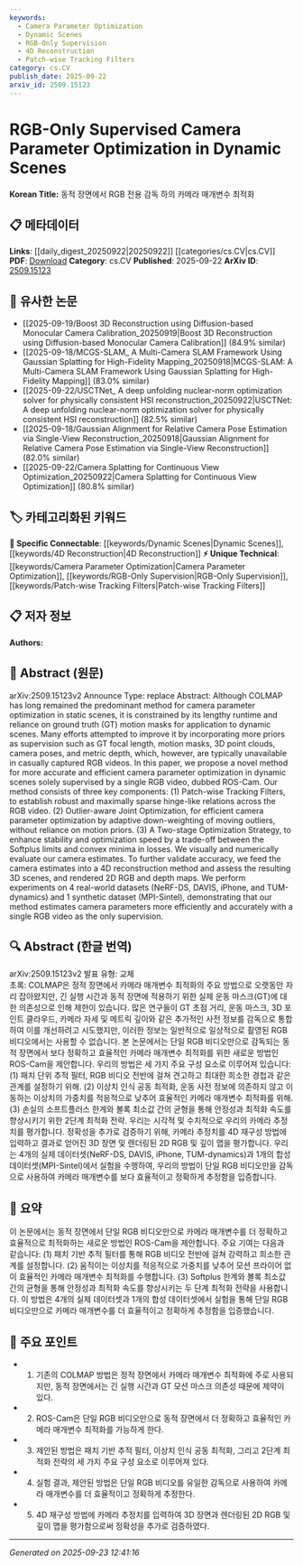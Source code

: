 ```yaml
---
keywords:
  - Camera Parameter Optimization
  - Dynamic Scenes
  - RGB-Only Supervision
  - 4D Reconstruction
  - Patch-wise Tracking Filters
category: cs.CV
publish_date: 2025-09-22
arxiv_id: 2509.15123
---
```


<!-- KEYWORD_LINKING_METADATA:
{
  "processed_timestamp": "2025-09-23T12:41:16.895967",
  "vocabulary_version": "1.0",
  "selected_keywords": [
    "Camera Parameter Optimization",
    "Dynamic Scenes",
    "RGB-Only Supervision",
    "4D Reconstruction",
    "Patch-wise Tracking Filters"
  ],
  "rejected_keywords": [],
  "similarity_scores": {
    "Camera Parameter Optimization": 0.75,
    "Dynamic Scenes": 0.7,
    "RGB-Only Supervision": 0.72,
    "4D Reconstruction": 0.78,
    "Patch-wise Tracking Filters": 0.68
  },
  "extraction_method": "AI_prompt_based",
  "budget_applied": true,
  "candidates_json": {
    "candidates": [
      {
        "surface": "Camera Parameter Optimization",
        "canonical": "Camera Parameter Optimization",
        "aliases": [
          "Camera Optimization",
          "Camera Parameters"
        ],
        "category": "unique_technical",
        "rationale": "Key focus of the paper, linking to advancements in camera technology and optimization techniques.",
        "novelty_score": 0.65,
        "connectivity_score": 0.7,
        "specificity_score": 0.8,
        "link_intent_score": 0.75
      },
      {
        "surface": "Dynamic Scenes",
        "canonical": "Dynamic Scenes",
        "aliases": [
          "Moving Scenes",
          "Non-static Scenes"
        ],
        "category": "specific_connectable",
        "rationale": "Essential context for understanding the challenges in camera optimization.",
        "novelty_score": 0.55,
        "connectivity_score": 0.78,
        "specificity_score": 0.72,
        "link_intent_score": 0.7
      },
      {
        "surface": "RGB-Only Supervision",
        "canonical": "RGB-Only Supervision",
        "aliases": [
          "RGB Supervision",
          "Single RGB Video"
        ],
        "category": "unique_technical",
        "rationale": "Highlights the novel approach of using only RGB data for supervision, relevant for linking to methods using minimal data.",
        "novelty_score": 0.68,
        "connectivity_score": 0.65,
        "specificity_score": 0.78,
        "link_intent_score": 0.72
      },
      {
        "surface": "4D Reconstruction",
        "canonical": "4D Reconstruction",
        "aliases": [
          "Four-Dimensional Reconstruction"
        ],
        "category": "specific_connectable",
        "rationale": "Connects to broader topics in reconstruction and modeling, enhancing the understanding of application outcomes.",
        "novelty_score": 0.6,
        "connectivity_score": 0.82,
        "specificity_score": 0.75,
        "link_intent_score": 0.78
      },
      {
        "surface": "Patch-wise Tracking Filters",
        "canonical": "Patch-wise Tracking Filters",
        "aliases": [
          "Tracking Filters",
          "Patch Tracking"
        ],
        "category": "unique_technical",
        "rationale": "A novel component of the proposed method, relevant for linking to tracking and filtering techniques.",
        "novelty_score": 0.7,
        "connectivity_score": 0.6,
        "specificity_score": 0.82,
        "link_intent_score": 0.68
      }
    ],
    "ban_list_suggestions": [
      "method",
      "experiment",
      "performance"
    ]
  },
  "decisions": [
    {
      "candidate_surface": "Camera Parameter Optimization",
      "resolved_canonical": "Camera Parameter Optimization",
      "decision": "linked",
      "scores": {
        "novelty": 0.65,
        "connectivity": 0.7,
        "specificity": 0.8,
        "link_intent": 0.75
      }
    },
    {
      "candidate_surface": "Dynamic Scenes",
      "resolved_canonical": "Dynamic Scenes",
      "decision": "linked",
      "scores": {
        "novelty": 0.55,
        "connectivity": 0.78,
        "specificity": 0.72,
        "link_intent": 0.7
      }
    },
    {
      "candidate_surface": "RGB-Only Supervision",
      "resolved_canonical": "RGB-Only Supervision",
      "decision": "linked",
      "scores": {
        "novelty": 0.68,
        "connectivity": 0.65,
        "specificity": 0.78,
        "link_intent": 0.72
      }
    },
    {
      "candidate_surface": "4D Reconstruction",
      "resolved_canonical": "4D Reconstruction",
      "decision": "linked",
      "scores": {
        "novelty": 0.6,
        "connectivity": 0.82,
        "specificity": 0.75,
        "link_intent": 0.78
      }
    },
    {
      "candidate_surface": "Patch-wise Tracking Filters",
      "resolved_canonical": "Patch-wise Tracking Filters",
      "decision": "linked",
      "scores": {
        "novelty": 0.7,
        "connectivity": 0.6,
        "specificity": 0.82,
        "link_intent": 0.68
      }
    }
  ]
}
-->

# RGB-Only Supervised Camera Parameter Optimization in Dynamic Scenes

**Korean Title:** 동적 장면에서 RGB 전용 감독 하의 카메라 매개변수 최적화

## 📋 메타데이터

**Links**: [[daily_digest_20250922|20250922]] [[categories/cs.CV|cs.CV]]
**PDF**: [Download](https://arxiv.org/pdf/2509.15123.pdf)
**Category**: cs.CV
**Published**: 2025-09-22
**ArXiv ID**: [2509.15123](https://arxiv.org/abs/2509.15123)

## 🔗 유사한 논문
- [[2025-09-19/Boost 3D Reconstruction using Diffusion-based Monocular Camera Calibration_20250919|Boost 3D Reconstruction using Diffusion-based Monocular Camera Calibration]] (84.9% similar)
- [[2025-09-18/MCGS-SLAM_ A Multi-Camera SLAM Framework Using Gaussian Splatting for High-Fidelity Mapping_20250918|MCGS-SLAM: A Multi-Camera SLAM Framework Using Gaussian Splatting for High-Fidelity Mapping]] (83.0% similar)
- [[2025-09-22/USCTNet_ A deep unfolding nuclear-norm optimization solver for physically consistent HSI reconstruction_20250922|USCTNet: A deep unfolding nuclear-norm optimization solver for physically consistent HSI reconstruction]] (82.5% similar)
- [[2025-09-18/Gaussian Alignment for Relative Camera Pose Estimation via Single-View Reconstruction_20250918|Gaussian Alignment for Relative Camera Pose Estimation via Single-View Reconstruction]] (82.0% similar)
- [[2025-09-22/Camera Splatting for Continuous View Optimization_20250922|Camera Splatting for Continuous View Optimization]] (80.8% similar)

## 🏷️ 카테고리화된 키워드
**🔗 Specific Connectable**: [[keywords/Dynamic Scenes|Dynamic Scenes]], [[keywords/4D Reconstruction|4D Reconstruction]]
**⚡ Unique Technical**: [[keywords/Camera Parameter Optimization|Camera Parameter Optimization]], [[keywords/RGB-Only Supervision|RGB-Only Supervision]], [[keywords/Patch-wise Tracking Filters|Patch-wise Tracking Filters]]

## 📋 저자 정보

**Authors:** 

## 📄 Abstract (원문)

arXiv:2509.15123v2 Announce Type: replace 
Abstract: Although COLMAP has long remained the predominant method for camera parameter optimization in static scenes, it is constrained by its lengthy runtime and reliance on ground truth (GT) motion masks for application to dynamic scenes. Many efforts attempted to improve it by incorporating more priors as supervision such as GT focal length, motion masks, 3D point clouds, camera poses, and metric depth, which, however, are typically unavailable in casually captured RGB videos. In this paper, we propose a novel method for more accurate and efficient camera parameter optimization in dynamic scenes solely supervised by a single RGB video, dubbed ROS-Cam. Our method consists of three key components: (1) Patch-wise Tracking Filters, to establish robust and maximally sparse hinge-like relations across the RGB video. (2) Outlier-aware Joint Optimization, for efficient camera parameter optimization by adaptive down-weighting of moving outliers, without reliance on motion priors. (3) A Two-stage Optimization Strategy, to enhance stability and optimization speed by a trade-off between the Softplus limits and convex minima in losses. We visually and numerically evaluate our camera estimates. To further validate accuracy, we feed the camera estimates into a 4D reconstruction method and assess the resulting 3D scenes, and rendered 2D RGB and depth maps. We perform experiments on 4 real-world datasets (NeRF-DS, DAVIS, iPhone, and TUM-dynamics) and 1 synthetic dataset (MPI-Sintel), demonstrating that our method estimates camera parameters more efficiently and accurately with a single RGB video as the only supervision.

## 🔍 Abstract (한글 번역)

arXiv:2509.15123v2 발표 유형: 교체  
초록: COLMAP은 정적 장면에서 카메라 매개변수 최적화의 주요 방법으로 오랫동안 자리 잡아왔지만, 긴 실행 시간과 동적 장면에 적용하기 위한 실제 운동 마스크(GT)에 대한 의존성으로 인해 제한이 있습니다. 많은 연구들이 GT 초점 거리, 운동 마스크, 3D 포인트 클라우드, 카메라 자세 및 메트릭 깊이와 같은 추가적인 사전 정보를 감독으로 통합하여 이를 개선하려고 시도했지만, 이러한 정보는 일반적으로 일상적으로 촬영된 RGB 비디오에서는 사용할 수 없습니다. 본 논문에서는 단일 RGB 비디오만으로 감독되는 동적 장면에서 보다 정확하고 효율적인 카메라 매개변수 최적화를 위한 새로운 방법인 ROS-Cam을 제안합니다. 우리의 방법은 세 가지 주요 구성 요소로 이루어져 있습니다: (1) 패치 단위 추적 필터, RGB 비디오 전반에 걸쳐 견고하고 최대한 희소한 경첩과 같은 관계를 설정하기 위해. (2) 이상치 인식 공동 최적화, 운동 사전 정보에 의존하지 않고 이동하는 이상치의 가중치를 적응적으로 낮추어 효율적인 카메라 매개변수 최적화를 위해. (3) 손실의 소프트플러스 한계와 볼록 최소값 간의 균형을 통해 안정성과 최적화 속도를 향상시키기 위한 2단계 최적화 전략. 우리는 시각적 및 수치적으로 우리의 카메라 추정치를 평가합니다. 정확성을 추가로 검증하기 위해, 카메라 추정치를 4D 재구성 방법에 입력하고 결과로 얻어진 3D 장면 및 렌더링된 2D RGB 및 깊이 맵을 평가합니다. 우리는 4개의 실제 데이터셋(NeRF-DS, DAVIS, iPhone, TUM-dynamics)과 1개의 합성 데이터셋(MPI-Sintel)에서 실험을 수행하여, 우리의 방법이 단일 RGB 비디오만을 감독으로 사용하여 카메라 매개변수를 보다 효율적이고 정확하게 추정함을 입증합니다.

## 📝 요약

이 논문에서는 동적 장면에서 단일 RGB 비디오만으로 카메라 매개변수를 더 정확하고 효율적으로 최적화하는 새로운 방법인 ROS-Cam을 제안합니다. 주요 기여는 다음과 같습니다: (1) 패치 기반 추적 필터를 통해 RGB 비디오 전반에 걸쳐 강력하고 희소한 관계를 설정합니다. (2) 움직이는 이상치를 적응적으로 가중치를 낮추어 모션 프라이어 없이 효율적인 카메라 매개변수 최적화를 수행합니다. (3) Softplus 한계와 볼록 최소값 간의 균형을 통해 안정성과 최적화 속도를 향상시키는 두 단계 최적화 전략을 사용합니다. 이 방법은 4개의 실제 데이터셋과 1개의 합성 데이터셋에서 실험을 통해 단일 RGB 비디오만으로 카메라 매개변수를 더 효율적이고 정확하게 추정함을 입증했습니다.

## 🎯 주요 포인트

- 1. 기존의 COLMAP 방법은 정적 장면에서 카메라 매개변수 최적화에 주로 사용되지만, 동적 장면에서는 긴 실행 시간과 GT 모션 마스크 의존성 때문에 제약이 있다.
- 2. ROS-Cam은 단일 RGB 비디오만으로 동적 장면에서 더 정확하고 효율적인 카메라 매개변수 최적화를 가능하게 한다.
- 3. 제안된 방법은 패치 기반 추적 필터, 이상치 인식 공동 최적화, 그리고 2단계 최적화 전략의 세 가지 주요 구성 요소로 이루어져 있다.
- 4. 실험 결과, 제안된 방법은 단일 RGB 비디오를 유일한 감독으로 사용하여 카메라 매개변수를 더 효율적이고 정확하게 추정한다.
- 5. 4D 재구성 방법에 카메라 추정치를 입력하여 3D 장면과 렌더링된 2D RGB 및 깊이 맵을 평가함으로써 정확성을 추가로 검증하였다.


---

*Generated on 2025-09-23 12:41:16*